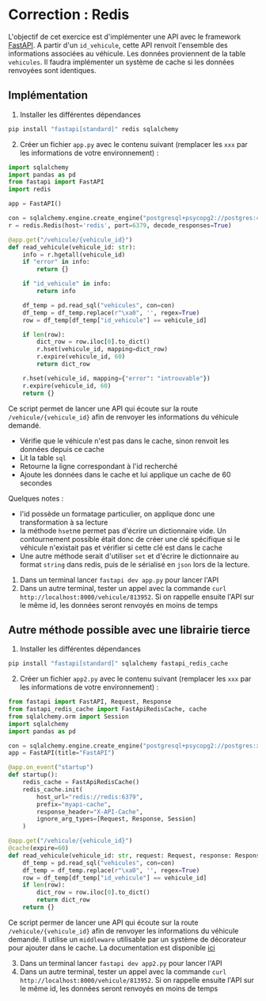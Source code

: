 
# Correction : Redis


L'objectif de cet exercice est d'implémenter une API avec le framework [FastAPI](https://fastapi.tiangolo.com/#installation). A partir d'un `id_vehicule`, cette API renvoit l'ensemble des informations associées au véhicule. Les données proviennent de la table `vehicules`. Il faudra implémenter un système de cache si les données renvoyées sont identiques.

## Implémentation

1. Installer les différentes dépendances

```bash
pip install "fastapi[standard]" redis sqlalchemy
```

2. Créer un fichier `app.py` avec le contenu suivant (remplacer les `xxx` par les informations de votre environnement) :

```python
import sqlalchemy
import pandas as pd
from fastapi import FastAPI
import redis

app = FastAPI()

con = sqlalchemy.engine.create_engine("postgresql+psycopg2://postgres:4vr77fffm5qllyqwm0hp@postgresql-xxx/defaultdb")
r = redis.Redis(host='redis', port=6379, decode_responses=True)

@app.get("/vehicule/{vehicule_id}")
def read_vehicule(vehicule_id: str):
    info = r.hgetall(vehicule_id)
    if "error" in info:
        return {}

    if "id_vehicule" in info:
        return info

    df_temp = pd.read_sql("vehicules", con=con)
    df_temp = df_temp.replace(r"\xa0", '', regex=True)
    row = df_temp[df_temp["id_vehicule"] == vehicule_id]

    if len(row):
        dict_row = row.iloc[0].to_dict()
        r.hset(vehicule_id, mapping=dict_row)
        r.expire(vehicule_id, 60)
        return dict_row

    r.hset(vehicule_id, mapping={"error": "introuvable"})
    r.expire(vehicule_id, 60)
    return {}
```

Ce script permet de lancer une API qui écoute sur la route `/vehicule/{vehicule_id}` afin de renvoyer les informations du véhicule demandé.

- Vérifie que le véhicule n'est pas dans le cache, sinon renvoit les données depuis ce cache
- Lit la table `sql`
- Retourne la ligne correspondant à l'id recherché
- Ajoute les données dans le cache et lui applique un cache de 60 secondes

Quelques notes :

- l'id possède un formatage particulier, on applique donc une transformation à sa lecture
- la méthode `hset`ne permet pas d'écrire un dictionnaire vide. Un contournement possible était donc de créer une clé spécifique si le véhicule n'existait pas et vérifier si cette clé est dans le cache
- Une autre méthode serait d'utiliser `set` et d'écrire le dictionnaire au format `string` dans redis, puis de le sérialisé en `json` lors de la lecture.


1. Dans un terminal lancer `fastapi dev app.py` pour lancer l'API
2. Dans un autre terminal, tester un appel avec la commande `curl http://localhost:8000/vehicule/813952`. Si on rappelle ensuite l'API sur le même id, les données seront renvoyés en moins de temps


## Autre méthode possible avec une librairie tierce

1. Installer les différentes dépendances

```bash
pip install "fastapi[standard]" sqlalchemy fastapi_redis_cache
```

2. Créer un fichier `app2.py` avec le contenu suivant (remplacer les `xxx` par les informations de votre environnement) :

```python
from fastapi import FastAPI, Request, Response
from fastapi_redis_cache import FastApiRedisCache, cache
from sqlalchemy.orm import Session
import sqlalchemy
import pandas as pd

con = sqlalchemy.engine.create_engine("postgresql+psycopg2://postgres:xxx@postgresql-xxx/defaultdb")
app = FastAPI(title="FastAPI")

@app.on_event("startup")
def startup():
    redis_cache = FastApiRedisCache()
    redis_cache.init(
        host_url="redis://redis:6379",
        prefix="myapi-cache",
        response_header="X-API-Cache",
        ignore_arg_types=[Request, Response, Session]
    )

@app.get("/vehicule/{vehicule_id}")
@cache(expire=60)
def read_vehicule(vehicule_id: str, request: Request, response: Response):
    df_temp = pd.read_sql("vehicules", con=con)
    df_temp = df_temp.replace(r"\xa0", '', regex=True)
    row = df_temp[df_temp["id_vehicule"] == vehicule_id]
    if len(row):
        dict_row = row.iloc[0].to_dict()
        return dict_row
    return {}
```

Ce script permer de lancer une API qui écoute sur la route `/vehicule/{vehicule_id}` afin de renvoyer les informations du véhicule demandé. Il utilise un `middleware` utilisable par un système de décorateur pour ajouter dans le cache. La documentation est disponible [ici](https://pypi.org/project/fastapi-redis-cache/)

3. Dans un terminal lancer `fastapi dev app2.py` pour lancer l'API
4. Dans un autre terminal, tester un appel avec la commande `curl http://localhost:8000/vehicule/813952`. Si on rappelle ensuite l'API sur le même id, les données seront renvoyés en moins de temps
